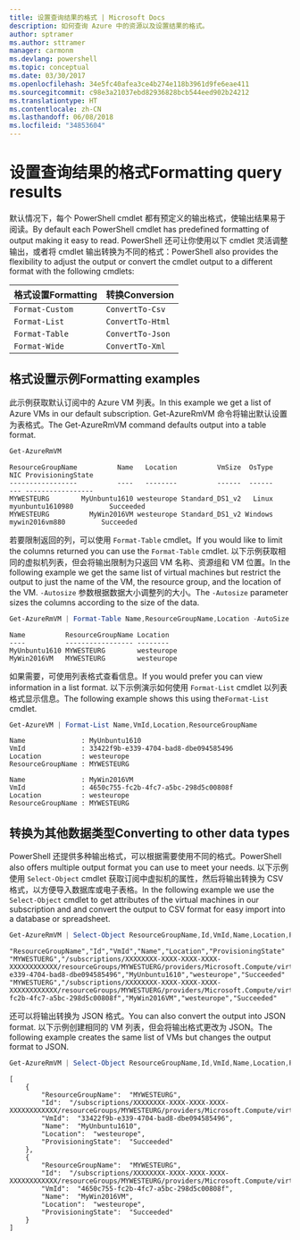 ```yaml
---
title: 设置查询结果的格式 | Microsoft Docs
description: 如何查询 Azure 中的资源以及设置结果的格式。
author: sptramer
ms.author: sttramer
manager: carmonm
ms.devlang: powershell
ms.topic: conceptual
ms.date: 03/30/2017
ms.openlocfilehash: 34e5fc40afea3ce4b274e118b3961d9fe6eae411
ms.sourcegitcommit: c98e3a21037ebd82936828bcb544eed902b24212
ms.translationtype: HT
ms.contentlocale: zh-CN
ms.lasthandoff: 06/08/2018
ms.locfileid: "34853604"
---
```

# <a name="formatting-query-results"></a><span data-ttu-id="f15ae-103">设置查询结果的格式</span><span class="sxs-lookup"><span data-stu-id="f15ae-103">Formatting query results</span></span>

<span data-ttu-id="f15ae-104">默认情况下，每个 PowerShell cmdlet 都有预定义的输出格式，使输出结果易于阅读。</span><span class="sxs-lookup"><span data-stu-id="f15ae-104">By default each PowerShell cmdlet has predefined formatting of output making it easy to read.</span></span>  <span data-ttu-id="f15ae-105">PowerShell 还可让你使用以下 cmdlet 灵活调整输出，或者将 cmdlet 输出转换为不同的格式：</span><span class="sxs-lookup"><span data-stu-id="f15ae-105">PowerShell also provides the flexibility to adjust the output or convert the cmdlet output to a different format with the following cmdlets:</span></span>

| <span data-ttu-id="f15ae-106">格式设置</span><span class="sxs-lookup"><span data-stu-id="f15ae-106">Formatting</span></span>      | <span data-ttu-id="f15ae-107">转换</span><span class="sxs-lookup"><span data-stu-id="f15ae-107">Conversion</span></span>       |
|-----------------|------------------|
| `Format-Custom` | `ConvertTo-Csv`  |
| `Format-List`   | `ConvertTo-Html` |
| `Format-Table`  | `ConvertTo-Json` |
| `Format-Wide`   | `ConvertTo-Xml`  |

## <a name="formatting-examples"></a><span data-ttu-id="f15ae-108">格式设置示例</span><span class="sxs-lookup"><span data-stu-id="f15ae-108">Formatting examples</span></span>

<span data-ttu-id="f15ae-109">此示例获取默认订阅中的 Azure VM 列表。</span><span class="sxs-lookup"><span data-stu-id="f15ae-109">In this example we get a list of Azure VMs in our default subscription.</span></span>  <span data-ttu-id="f15ae-110">Get-AzureRmVM 命令将输出默认设置为表格式。</span><span class="sxs-lookup"><span data-stu-id="f15ae-110">The Get-AzureRmVM command defaults output into a table format.</span></span>

```powershell
Get-AzureRmVM
```

```
ResourceGroupName          Name   Location          VmSize  OsType              NIC ProvisioningState
-----------------          ----   --------          ------  ------              --- -----------------
MYWESTEURG        MyUnbuntu1610 westeurope Standard_DS1_v2   Linux myunbuntu1610980         Succeeded
MYWESTEURG          MyWin2016VM westeurope Standard_DS1_v2 Windows   mywin2016vm880         Succeeded
```

<span data-ttu-id="f15ae-111">若要限制返回的列，可以使用 `Format-Table` cmdlet。</span><span class="sxs-lookup"><span data-stu-id="f15ae-111">If you would like to limit the columns returned you can use the `Format-Table` cmdlet.</span></span> <span data-ttu-id="f15ae-112">以下示例获取相同的虚拟机列表，但会将输出限制为只返回 VM 名称、资源组和 VM 位置。</span><span class="sxs-lookup"><span data-stu-id="f15ae-112">In the following example we get the same list of virtual machines but restrict the output to just the name of the VM, the resource group, and the location of the VM.</span></span>  <span data-ttu-id="f15ae-113">`-Autosize` 参数根据数据大小调整列的大小。</span><span class="sxs-lookup"><span data-stu-id="f15ae-113">The `-Autosize` parameter sizes the columns according to the size of the data.</span></span>

```powershell
Get-AzureRmVM | Format-Table Name,ResourceGroupName,Location -AutoSize
```

```
Name          ResourceGroupName Location
----          ----------------- --------
MyUnbuntu1610 MYWESTEURG        westeurope
MyWin2016VM   MYWESTEURG        westeurope
```

<span data-ttu-id="f15ae-114">如果需要，可使用列表格式查看信息。</span><span class="sxs-lookup"><span data-stu-id="f15ae-114">If you would prefer you can view information in a list format.</span></span> <span data-ttu-id="f15ae-115">以下示例演示如何使用 `Format-List` cmdlet 以列表格式显示信息。</span><span class="sxs-lookup"><span data-stu-id="f15ae-115">The following example shows this using the`Format-List` cmdlet.</span></span>

```powershell
Get-AzureVM | Format-List Name,VmId,Location,ResourceGroupName
```

```
Name              : MyUnbuntu1610
VmId              : 33422f9b-e339-4704-bad8-dbe094585496
Location          : westeurope
ResourceGroupName : MYWESTEURG

Name              : MyWin2016VM
VmId              : 4650c755-fc2b-4fc7-a5bc-298d5c00808f
Location          : westeurope
ResourceGroupName : MYWESTEURG
```

## <a name="converting-to-other-data-types"></a><span data-ttu-id="f15ae-116">转换为其他数据类型</span><span class="sxs-lookup"><span data-stu-id="f15ae-116">Converting to other data types</span></span>

<span data-ttu-id="f15ae-117">PowerShell 还提供多种输出格式，可以根据需要使用不同的格式。</span><span class="sxs-lookup"><span data-stu-id="f15ae-117">PowerShell also offers multiple output format you can use to meet your needs.</span></span>  <span data-ttu-id="f15ae-118">以下示例使用 `Select-Object` cmdlet 获取订阅中虚拟机的属性，然后将输出转换为 CSV 格式，以方便导入数据库或电子表格。</span><span class="sxs-lookup"><span data-stu-id="f15ae-118">In the following example we use the `Select-Object` cmdlet to get attributes of the virtual machines in our subscription and and convert the output to CSV format for easy import into a database or spreadsheet.</span></span>

```powershell
Get-AzureRmVM | Select-Object ResourceGroupName,Id,VmId,Name,Location,ProvisioningState | ConvertTo-Csv -NoTypeInformation
```

```
"ResourceGroupName","Id","VmId","Name","Location","ProvisioningState"
"MYWESTUERG","/subscriptions/XXXXXXXX-XXXX-XXXX-XXXX-XXXXXXXXXXXX/resourceGroups/MYWESTUERG/providers/Microsoft.Compute/virtualMachines/MyUnbuntu1610","33422f9b-e339-4704-bad8-dbe094585496","MyUnbuntu1610","westeurope","Succeeded"
"MYWESTUERG","/subscriptions/XXXXXXXX-XXXX-XXXX-XXXX-XXXXXXXXXXXX/resourceGroups/MYWESTUERG/providers/Microsoft.Compute/virtualMachines/MyWin2016VM","4650c755-fc2b-4fc7-a5bc-298d5c00808f","MyWin2016VM","westeurope","Succeeded"
```

<span data-ttu-id="f15ae-119">还可以将输出转换为 JSON 格式。</span><span class="sxs-lookup"><span data-stu-id="f15ae-119">You can also convert the output into JSON format.</span></span>  <span data-ttu-id="f15ae-120">以下示例创建相同的 VM 列表，但会将输出格式更改为 JSON。</span><span class="sxs-lookup"><span data-stu-id="f15ae-120">The following example creates the same list of VMs but changes the output format to JSON.</span></span>

```powershell
Get-AzureRmVM | Select-Object ResourceGroupName,Id,VmId,Name,Location,ProvisioningState | ConvertTo-Json
```

```
[
    {
        "ResourceGroupName":  "MYWESTEURG",
        "Id":  "/subscriptions/XXXXXXXX-XXXX-XXXX-XXXX-XXXXXXXXXXXX/resourceGroups/MYWESTEURG/providers/Microsoft.Compute/virtualMachines/MyUnbuntu1610",
        "VmId":  "33422f9b-e339-4704-bad8-dbe094585496",
        "Name":  "MyUnbuntu1610",
        "Location":  "westeurope",
        "ProvisioningState":  "Succeeded"
    },
    {
        "ResourceGroupName":  "MYWESTEURG",
        "Id":  "/subscriptions/XXXXXXXX-XXXX-XXXX-XXXX-XXXXXXXXXXXX/resourceGroups/MYWESTEURG/providers/Microsoft.Compute/virtualMachines/MyWin2016VM",
        "VmId":  "4650c755-fc2b-4fc7-a5bc-298d5c00808f",
        "Name":  "MyWin2016VM",
        "Location":  "westeurope",
        "ProvisioningState":  "Succeeded"
    }
]
```
